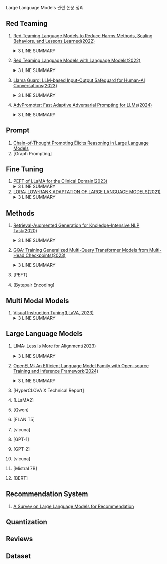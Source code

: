 Large Language Models 관련 논문 정리

## Red Teaming

1. [Red Teaming Language Models to Reduce Harms:Methods, Scaling Behaviors, and Lessons Learned(2022)](papers/Red_Teaming_Language_Models_to_Reduce_Harms/contents.md)
    <details>
    <summary>3 LINE SUMMARY</summary>
    - AI가 편견, 공격적 출력, 개인정보 유출 등 다양한 해로운 행동을 생성할 수 있기 때문에 레드팀을 활용함<br>
    - Plane LM, Prompted LM, Rejection Sampling, Reinforcement Learning 등 모델 크기와 모델 형태에 따라 공격 성공률 측정<br>
    - 언어모델이 생성할 수 있는 해로운 출력을 식별하고, 완화하기 위하여 레드팀 활동은 중요함
    </details>

2. [Red Teaming Language Models with Language Models(2022)](papers/Red_Teaming_Language_Models_with_Language_Models/contents.md)
    <details>
    <summary>3 LINE SUMMARY</summary>
    - 인간 주석자는 비용이 많이 들고 다양성에서 제한이 있음<br>
    - Red LM을 검증하기 위하여 Zero-Shot, Few-Shot, Supervised Learning, Reinforcement Learinig 등 다양한 환경에서 테스트<br>
    - 레드 팀은 인간보다 먼저 테스트 할 수 있으며 Red LM은 LM를 안전하게 만들 수 있으며, 인간보다 여러 유형의 유해한 행동을 사전에 식별할 수 있음
    </details>
    
3. [Llama Guard: LLM-based Input-Output Safeguard for Human-AI Conversations(2023)](papers/Llama%20Guard/contents.md)
    <details>
    <summary>3 LINE SUMMARY</summary>
    - Perspective API, OpenAI Content Moderation API, Azure Content Safety API 등 Moderation API 등은 제공된 부분에 대해서만 분류하므로 원하는 상황에 맞게 적용하기 어렵고, 파인 튜닝할 수 없음<br>
    - Llama2-7b를 기반으로 하며, 특정 안전 위험 분류(taxonomy)에 따라 라벨링된 데이터에 대해 지시 기반 튜닝(instruction-tuned) 적용<br>
    - 성능 평가 결과, LLM 기반의 입출력 보호모델은 기존 Contents Moderation Tools보다 우수한 성능을 보였으며, ToxicChat과 OpenAI moderation dataset에서도 강력한 성능을 입증하였음
    </details>

4. [AdvPrompter: Fast Adaptive Adversarial Prompting for LLMs(2024)](./papers/AdvPrompter/contents.md)
    <details>
    <summary>3 LINE SUMMARY</summary>
    - 자동으로 Adversarial Prompt를 생성하는 방법인 언어모델 AdvPrompter 개발<br>
    - AdvPrompter가 대상 LLM에 대한 공격을 시도할 때, 다양하고 자연스러운 적대적 접미사를 신속하게 생성할 수 있도록 설계되었고, 이 과정은 기울기 정보 없이도(Black Box 조건에사도) 공격이 가능함.<br>
    - AdvPrompter가 생성하는 적대적 프롬프트는 일관성 있고, 인간이 읽을 수 있는 자연어로, 난해도 기반 필터에 의해 감지되지 않으며, LLM의 안전성 향상을 위한 훈련 데이터로도 활용될 수 있음.
    </details>

## Prompt

1. [Chain-of-Thought Prompting Elicits Reasoning in Large Language Models](papers/CoT.md)
2. [Graph Prompting]

## Fine Tuning

1. [PEFT of LLaMA for the Clinical Domain(2023)](papers/PEFT%20of%20LLaMA%20for%20the%20Clinical%20Domain/contents.md)
    <details>
    <summary>3 LINE SUMMARY</summary>
    - 임상 의료와 같은 특수한 분야에서는 LLM의 성능이 떨어지는 경향이 있음. 이를 PEFT를 활용하여 해결하고자 함<br>
    - Downstram Task에 대해서 Adapter Tuning, LoRA, Prefix Tuning, P-Tuning, Prompt Tuning 등 비교<br>
    - Clinical LLaMA-LoRA와 Downstream LLaMA-LoRA를 활용한 두 단계 PEFT 프레임워크를 제안하여, 각 Downstram Task에서 높은 성능을 달성
    </details>
2. [LORA: LOW-RANK ADAPTATION OF LARGE LANGUAGE MODELS(2021)](papers/LoRA/contents.md)
    <details>
    <summary>3 LINE SUMMARY</summary>
    - 파인 튜닝을 위해선 모든 매개변수를 업데이트 하였으나 모델이 커질수록 많은 리소스를 요구하기에 매우 비실용적이고, 이를 해결하기 위해 LoRA라는 방법을 제안<br>
    - 이 방법은 Transformer 계층에 Low Rank Matrix를 주입함으로서 사전 훈련된 가중치는 고정하고, 변경될 가중치만을 학습하여 매개변수 수를 현저히 줄일 수 있음<br>
    - Fine Tuning(Last 2 Layer), BiFit, Prefix-layer tuning, Prefix-embedding tuning, Adapter tuning등 다양한 방법과 비교했을 때 적은 파라미터를 학습하고도 성능은 유지되거나, 좋은 것을 확인<br>
    </details>



## Methods

1. [Retrieval-Augmented Generation for Knoledge-Intensive NLP Task(2020)](./papers/Retrieval-Augmented%20Generation%20for%20Knowledge-Intensive%20NLP%20Tasks/contents.md)
    <details>
    <summary>3 LINE SUMMARY</summary>
    - 학습되지 않은 데이터에 엑세스 할 수 있는 생성 모델을 제시함<br>
    - 사람들은 학습된 모델의 생성보다 RAG 생성을 더 선호하였음<br>
    - 검색 인덱스를 교체하여 재교육 없이 모델을 업데이트 할 수 있는 방법을 설명함
    </details>

2. [GQA: Training Generalized Multi-Query Transformer Models from Multi-Head Checkpoints(2023)](./papers/GQA/contents.md)
    <details>
    <summary>3 LINE SUMMARY</summary>
    - MHA에서 메모리를 많이 사용하여 병목현상이 발생. 이러한 문제를 해결하기 위해 MQA이 도입되었지만, 품질 저하와 훈련 불안정성을 초래할 수 있음.<br>
    - GQA는 MQA와 MHA의 중간 형태로 파라미터를 조절하여 MHA 또는 MQA와 동일하게 만들 수 있음<br>
    - GQA는 MQA의 속도 이점과 MHA의 품질 이점을 결합하여, 더 적은 메모리와 연산 량으로 거의 동일한 품질을 달성.
    </details>

3. [PEFT]
4. [Bytepair Encoding] 

## Multi Modal Models

1. [Visual Instruction Tuning(LLaVA, 2023)](./papers/LLaVA/contents.md)
    <details>
    <summary>3 LINE SUMMARY</summary>
    - 기존의 모델은 언어모델 따로, 비전 모델 따로 있어서 각 모델은 Downstream Task에 단일 모델로서 과제를 해결하지만, 사용자 지시에 대한 상호작용성이 제한됨<br>
    - LLaVA라는 Multimodal 모델 개발. GPT-4를 이용해 COCO dataset에 대해서 대화, 세부 특징, 추론 등의 영역을 포함하는 Instruction Following Data를 생성하고, 평가 벤치마크를 구축<br>
    - 실험 결과 LLaVA는 GPT-4와 비슷한 수준의 멀티모달 대화 성능을 보여줌
    </details>

## Large Language Models

1. [LIMA: Less Is More for Alignment(2023)](./papers/LIMA/contents.md)
    <details>
    <summary>3 LINE SUMMARY</summary>
    - 기존의 조정 방법은 상당한 계산 비용과 특수 데이터를 필요로 하며, GPT 수준의 성능을 달성하기 위해 많은 자원을 요구함<br>
    - 연구진은 65B 파라미터의 LLaMa 언어 모델을 1,000개의 세심하게 큐레이션된 프롬프트와 응답으로만 튜닝하여 성능 향상을 이뤄냄<br>
    - 지식의 대부분을 사전 훈련 과정에서 습득하고, 제한된 지시 학습 데이터만으로도 높은 품질의 출력을 생성할 수 있음을 시사함
    </details>
2. [OpenELM: An Efficient Language Model Family with Open-source Training and Inference Framework(2024)](./papers/OpenELM/contents.md)
    <details>
    <summary>3 LINE SUMMARY</summary>
    - OpenELM은 0.27B, 0.45B, 1.08B, 3.04B 모델을 오픈으로 공개<br>
    - Transformer 모델 내에서 파라미터가 균일하게 할당되어 비효율이 발생하는데, 이를 Layer-wise scaling 을 사용하여 파라미터를 효율적으로 할당함으로써 기존 모델보다 향상된 정확도를 달성.<br>
    - 사전학습 데이터를 절반 사용하면서도 OLMo에 비해 더 높은 정확도를 달성하였지만 토큰 생성 속도는 LayerNorm을 사용하는 OLMo 모델에 비하여 RMSNorm 을 사용하는 OpenELM가 느림.
    </details>

3. [HyperCLOVA X Technical Report]
4. [LLaMA2]
5. [Qwen]
6. [FLAN T5]
7. [vicuna]
8. [GPT-1]
9. [GPT-2]
10. [vicuna]
11. [Mistral 7B]
12. [BERT]

## Recommendation System

1. [A Survey on Large Language Models for Recommendation](papers/A_Survey_on_LLMs_for_Recommendation.md)

## Quantization

## Reviews

## Dataset